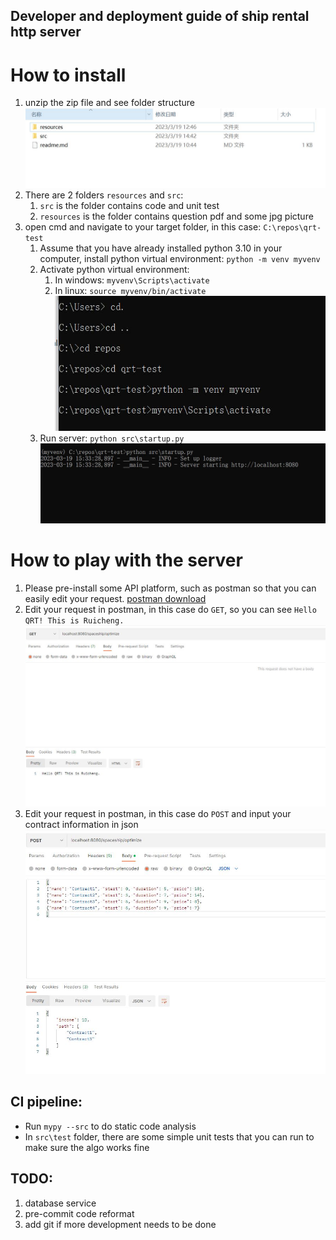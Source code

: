 ## Developer and deployment guide of ship rental http server

# How to install
1. unzip the zip file and see folder structure
   ![](resources\folder-structure.JPG)
2. There are 2 folders `resources` and `src`:
   1. `src` is the folder contains code and unit test
   2. `resources` is the folder contains question pdf and some jpg picture
3. open cmd and navigate to your target folder, in this case: `C:\repos\qrt-test`
   1. Assume that you have already installed python 3.10 in your computer, install python virtual environment: `python -m venv myvenv`
   2. Activate python virtual environment:
      1. In windows: `myvenv\Scripts\activate`
      2. In linux: `source myvenv/bin/activate`
         ![](resources\cmd-pyvenv.JPG)
   3. Run server: `python src\startup.py`
      ![](resources\startup.JPG)

# How to play with the server
1. Please pre-install some API platform, such as postman so that you can easily edit your request. [postman download](https://www.postman.com/downloads/)
2. Edit your request in postman, in this case do `GET`, so you can see ``Hello QRT! This is Ruicheng.``
   ![](resources\hello.JPG)
3. Edit your request in postman, in this case do `POST` and input your contract information in json
   ![](resources\optimization-result.JPG)


## CI pipeline:
- Run `mypy --src` to do static code analysis
- In `src\test` folder, there are some simple unit tests that you can run to make sure the algo works fine

## TODO:
1. database service
2. pre-commit code reformat
3. add git if more development needs to be done
